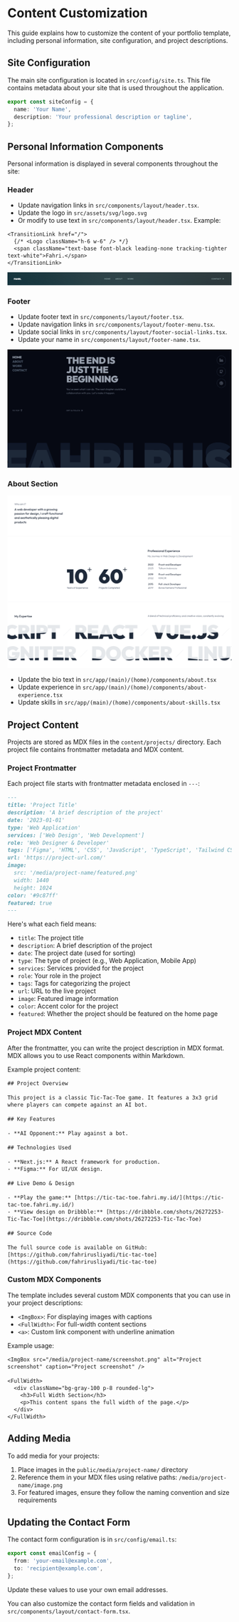 # Content Customization

This guide explains how to customize the content of your portfolio template, including personal information, site configuration, and project descriptions.

## Site Configuration

The main site configuration is located in `src/config/site.ts`. This file contains metadata about your site that is used throughout the application.

```typescript
export const siteConfig = {
  name: 'Your Name',
  description: 'Your professional description or tagline',
};
```

## Personal Information Components

Personal information is displayed in several components throughout the site:

### Header

- Update navigation links in `src/components/layout/header.tsx`.
- Update the logo in `src/assets/svg/logo.svg`
- Or modify to use text in `src/components/layout/header.tsx`. Example:

```tsx
<TransitionLink href="/">
  {/* <Logo className="h-6 w-6" /> */}
  <span className="text-base font-black leading-none tracking-tighter text-white">Fahri.</span>
</TransitionLink>
```
![Header](img/header.png)

### Footer

- Update footer text in `src/components/layout/footer.tsx`.
- Update navigation links in `src/components/layout/footer-menu.tsx`.
- Update social links in `src/components/layout/footer-social-links.tsx`.
- Update your name in `src/components/layout/footer-name.tsx`.

![Footer](img/footer.png)

### About Section

![About](img/about.png)

- Update the bio text in `src/app/(main)/(home)/components/about.tsx`
- Update experience in `src/app/(main)/(home)/components/about-experience.tsx`
- Update skills in `src/app/(main)/(home)/components/about-skills.tsx`

## Project Content

Projects are stored as MDX files in the `content/projects/` directory. Each project file contains frontmatter metadata and MDX content.

### Project Frontmatter

Each project file starts with frontmatter metadata enclosed in `---`:

```md
---
title: 'Project Title'
description: 'A brief description of the project'
date: '2023-01-01'
type: 'Web Application'
services: ['Web Design', 'Web Development']
role: 'Web Designer & Developer'
tags: ['Figma', 'HTML', 'CSS', 'JavaScript', 'TypeScript', 'Tailwind CSS', 'React', 'Next.js']
url: 'https://project-url.com/'
image:
  src: '/media/project-name/featured.png'
  width: 1440
  height: 1024
color: '#9c87ff'
featured: true
---
```

Here's what each field means:

- `title`: The project title
- `description`: A brief description of the project
- `date`: The project date (used for sorting)
- `type`: The type of project (e.g., Web Application, Mobile App)
- `services`: Services provided for the project
- `role`: Your role in the project
- `tags`: Tags for categorizing the project
- `url`: URL to the live project
- `image`: Featured image information
- `color`: Accent color for the project
- `featured`: Whether the project should be featured on the home page

### Project MDX Content

After the frontmatter, you can write the project description in MDX format. MDX allows you to use React components within Markdown.

Example project content:

```mdx
## Project Overview

This project is a classic Tic-Tac-Toe game. It features a 3x3 grid where players can compete against an AI bot.

## Key Features

- **AI Opponent:** Play against a bot.

## Technologies Used

- **Next.js:** A React framework for production.
- **Figma:** For UI/UX design.

## Live Demo & Design

- **Play the game:** [https://tic-tac-toe.fahri.my.id/](https://tic-tac-toe.fahri.my.id/)
- **View design on Dribbble:** [https://dribbble.com/shots/26272253-Tic-Tac-Toe](https://dribbble.com/shots/26272253-Tic-Tac-Toe)

## Source Code

The full source code is available on GitHub: [https://github.com/fahrirusliyadi/tic-tac-toe](https://github.com/fahrirusliyadi/tic-tac-toe)
```

### Custom MDX Components

The template includes several custom MDX components that you can use in your project descriptions:

- `<ImgBox>`: For displaying images with captions
- `<FullWidth>`: For full-width content sections
- `<a>`: Custom link component with underline animation

Example usage:

```mdx
<ImgBox src="/media/project-name/screenshot.png" alt="Project screenshot" caption="Project screenshot" />

<FullWidth>
  <div className="bg-gray-100 p-8 rounded-lg">
    <h3>Full Width Section</h3>
    <p>This content spans the full width of the page.</p>
  </div>
</FullWidth>
```

## Adding Media

To add media for your projects:

1. Place images in the `public/media/project-name/` directory
2. Reference them in your MDX files using relative paths: `/media/project-name/image.png`
3. For featured images, ensure they follow the naming convention and size requirements

## Updating the Contact Form

The contact form configuration is in `src/config/email.ts`:

```typescript
export const emailConfig = {
  from: 'your-email@example.com',
  to: 'recipient@example.com',
};
```

Update these values to use your own email addresses.

You can also customize the contact form fields and validation in `src/components/layout/contact-form.tsx`.